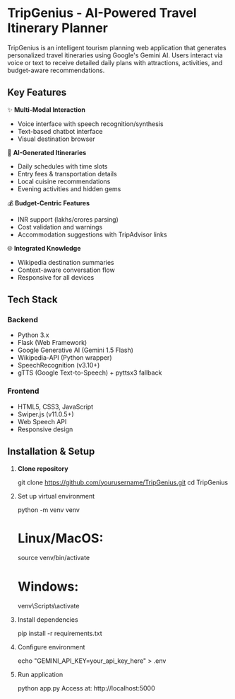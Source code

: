 # TripGenius - AI-Powered Travel Itinerary Planner

TripGenius is an intelligent tourism planning web application that generates personalized travel itineraries using Google's Gemini AI. Users interact via voice or text to receive detailed daily plans with attractions, activities, and budget-aware recommendations.

## Key Features

✨ **Multi-Modal Interaction**
- Voice interface with speech recognition/synthesis
- Text-based chatbot interface
- Visual destination browser

📝 **AI-Generated Itineraries**
- Daily schedules with time slots
- Entry fees & transportation details
- Local cuisine recommendations
- Evening activities and hidden gems

💰 **Budget-Centric Features**
- INR support (lakhs/crores parsing)
- Cost validation and warnings
- Accommodation suggestions with TripAdvisor links

🌐 **Integrated Knowledge**
- Wikipedia destination summaries
- Context-aware conversation flow
- Responsive for all devices

## Tech Stack

### Backend
- Python 3.x
- Flask (Web Framework)
- Google Generative AI (Gemini 1.5 Flash)
- Wikipedia-API (Python wrapper)
- SpeechRecognition (v3.10+)
- gTTS (Google Text-to-Speech) + pyttsx3 fallback

### Frontend
- HTML5, CSS3, JavaScript
- Swiper.js (v11.0.5+)
- Web Speech API
- Responsive design 

## Installation & Setup

1. **Clone repository**
 
   git clone https://github.com/yourusername/TripGenius.git
   cd TripGenius

2. Set up virtual environment

    python -m venv venv
    # Linux/MacOS:
    source venv/bin/activate
    # Windows:
    venv\Scripts\activate

3. Install dependencies

    pip install -r requirements.txt

3. Configure environment

    echo "GEMINI_API_KEY=your_api_key_here" > .env

4. Run application

    python app.py
    Access at: http://localhost:5000
